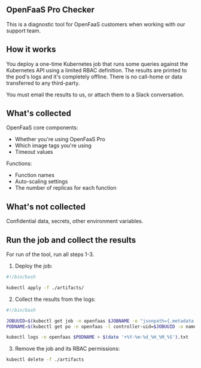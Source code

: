 ## OpenFaaS Pro Checker

This is a diagnostic tool for OpenFaaS customers when working with our support team.

## How it works

You deploy a one-time Kubernetes job that runs some queries against the Kubernetes API using a limited RBAC definition. The results are printed to the pod's logs and it's completely offline. There is no call-home or data transferred to any third-party.

You must email the results to us, or attach them to a Slack conversation.

## What's collected

OpenFaaS core components:

* Whether you're using OpenFaaS Pro
* Which image tags you're using
* Timeout values

Functions:

* Function names
* Auto-scaling settings
* The number of replicas for each function

## What's not collected

Confidential data, secrets, other environment variables.

## Run the job and collect the results

For run of the tool, run all steps 1-3.

1) Deploy the job:

```bash
#!/bin/bash

kubectl apply -f ./artifacts/
```

2) Collect the results from the logs:

```bash
#!/bin/bash

JOBUUID=$(kubectl get job -n openfaas $JOBNAME -o "jsonpath={.metadata.labels.controller-uid}")
PODNAME=$(kubectl get po -n openfaas -l controller-uid=$JOBUUID -o name)

kubectl logs -n openfaas $PODNAME > $(date '+%Y-%m-%d_%H_%M_%S').txt
```

3) Remove the job and its RBAC permissions:

```bash
kubectl delete -f ./artifacts
```

